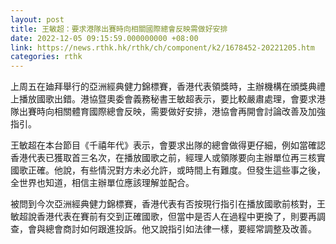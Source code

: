 ```yaml
---
layout: post
title: 王敏超：要求港隊出賽時向相關國際總會反映需做好安排
date: 2022-12-05 09:15:59.000000000 +08:00
link: https://news.rthk.hk/rthk/ch/component/k2/1678452-20221205.htm
categories: rthk
---
```


上周五在廸拜舉行的亞洲經典健力錦標賽，香港代表領獎時，主辦機構在頒獎典禮上播放國歌出錯。港協暨奧委會義務秘書王敏超表示，要比較嚴肅處理，會要求港隊出賽時向相關體育國際總會反映，需要做好安排，港協會再開會討論改善及加強指引。

王敏超在本台節目《千禧年代》表示，會要求出隊的總會做得更仔細，例如當確認香港代表已獲取首三名次，在播放國歌之前，經理人或領隊要向主辦單位再三核實國歌正確。他說，有些情況對方未必允許，或時間上有難度。但發生這些事之後，全世界也知道，相信主辦單位應該理解並配合。

被問到今次亞洲經典健力錦標賽，香港代表有否按現行指引在播放國歌前核對，王敏超說香港代表在賽前有交到正確國歌，但當中是否人在過程中更換了，則要再調查，會與總會商討如何跟進投訴。他又說指引如法律一樣，要經常調整及改善。
